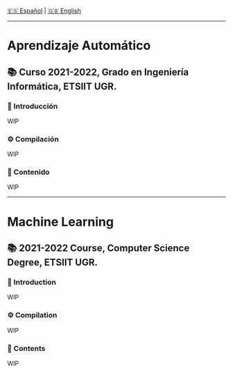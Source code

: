 [:es: Español](#técnicas-de-los-sistemas-inteligentes) | [:gb: English](#intelligent-systems-techniques)

---
# Aprendizaje Automático #
## :books: Curso 2021-2022, Grado en Ingeniería Informática, ETSIIT UGR.
### :pushpin: Introducción
WIP
### :gear: Compilación
WIP
### :link: Contenido
WIP

---
# Machine Learning #
## :books: 2021-2022 Course, Computer Science Degree, ETSIIT UGR.
### :pushpin: Introduction
WIP
### :gear: Compilation
WIP
### :link: Contents
WIP
